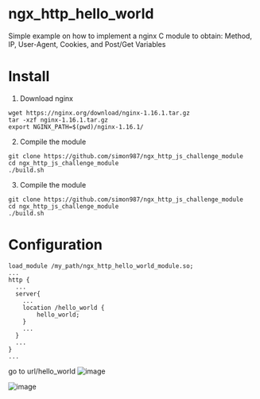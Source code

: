 # ngx_http_hello_world

Simple example on how to implement a nginx C module to obtain: Method, IP, User-Agent, Cookies, and Post/Get Variables

# Install

1. Download nginx
```
wget https://nginx.org/download/nginx-1.16.1.tar.gz
tar -xzf nginx-1.16.1.tar.gz
export NGINX_PATH=$(pwd)/nginx-1.16.1/
```
2. Compile the module
```
git clone https://github.com/simon987/ngx_http_js_challenge_module
cd ngx_http_js_challenge_module
./build.sh
```
3. Compile the module
```
git clone https://github.com/simon987/ngx_http_js_challenge_module
cd ngx_http_js_challenge_module
./build.sh
```
# Configuration
```
load_module /my_path/ngx_http_hello_world_module.so;
...
http {
  ...
  server{
    ...
    location /hello_world {
        hello_world;
    }
    ...
  }
  ...
}
...
```

go to url/hello_world
![image](https://github.com/bnchdan/ngx_http_hello_world/assets/30780133/4203c7b4-5b8a-42f1-870b-54a5823cd596)


![image](https://github.com/bnchdan/ngx_http_hello_world/assets/30780133/3a26b56f-6a7d-4a21-a2f5-85faee5a5211)
